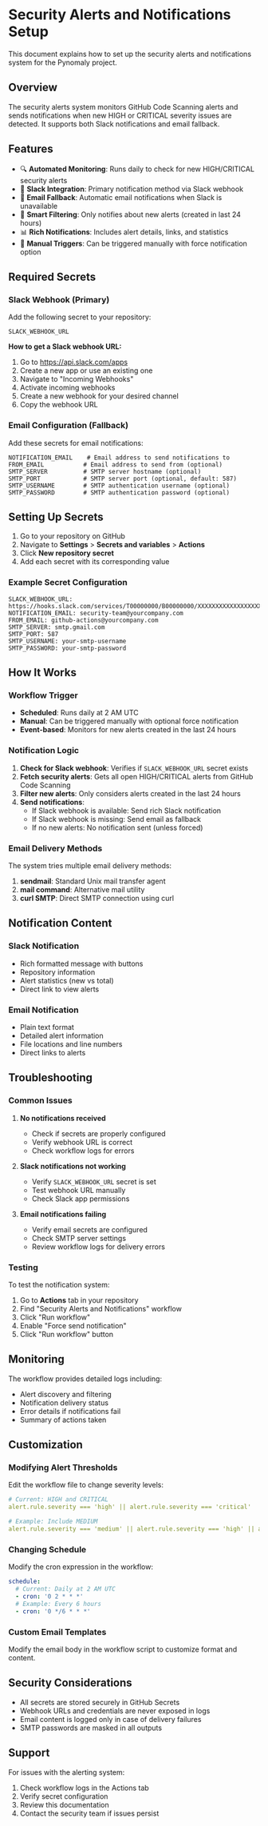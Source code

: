 # Security Alerts and Notifications Setup

This document explains how to set up the security alerts and notifications system for the Pynomaly project.

## Overview

The security alerts system monitors GitHub Code Scanning alerts and sends notifications when new HIGH or CRITICAL severity issues are detected. It supports both Slack notifications and email fallback.

## Features

- 🔍 **Automated Monitoring**: Runs daily to check for new HIGH/CRITICAL security alerts
- 📱 **Slack Integration**: Primary notification method via Slack webhook
- 📧 **Email Fallback**: Automatic email notifications when Slack is unavailable
- 🎯 **Smart Filtering**: Only notifies about new alerts (created in last 24 hours)
- 📊 **Rich Notifications**: Includes alert details, links, and statistics
- 🔧 **Manual Triggers**: Can be triggered manually with force notification option

## Required Secrets

### Slack Webhook (Primary)
Add the following secret to your repository:

```
SLACK_WEBHOOK_URL
```

**How to get a Slack webhook URL:**
1. Go to https://api.slack.com/apps
2. Create a new app or use an existing one
3. Navigate to "Incoming Webhooks"
4. Activate incoming webhooks
5. Create a new webhook for your desired channel
6. Copy the webhook URL

### Email Configuration (Fallback)
Add these secrets for email notifications:

```
NOTIFICATION_EMAIL    # Email address to send notifications to
FROM_EMAIL           # Email address to send from (optional)
SMTP_SERVER          # SMTP server hostname (optional)
SMTP_PORT            # SMTP server port (optional, default: 587)
SMTP_USERNAME        # SMTP authentication username (optional)
SMTP_PASSWORD        # SMTP authentication password (optional)
```

## Setting Up Secrets

1. Go to your repository on GitHub
2. Navigate to **Settings** > **Secrets and variables** > **Actions**
3. Click **New repository secret**
4. Add each secret with its corresponding value

### Example Secret Configuration

```
SLACK_WEBHOOK_URL: https://hooks.slack.com/services/T00000000/B00000000/XXXXXXXXXXXXXXXXXXXXXXXX
NOTIFICATION_EMAIL: security-team@yourcompany.com
FROM_EMAIL: github-actions@yourcompany.com
SMTP_SERVER: smtp.gmail.com
SMTP_PORT: 587
SMTP_USERNAME: your-smtp-username
SMTP_PASSWORD: your-smtp-password
```

## How It Works

### Workflow Trigger
- **Scheduled**: Runs daily at 2 AM UTC
- **Manual**: Can be triggered manually with optional force notification
- **Event-based**: Monitors for new alerts created in the last 24 hours

### Notification Logic
1. **Check for Slack webhook**: Verifies if `SLACK_WEBHOOK_URL` secret exists
2. **Fetch security alerts**: Gets all open HIGH/CRITICAL alerts from GitHub Code Scanning
3. **Filter new alerts**: Only considers alerts created in the last 24 hours
4. **Send notifications**:
   - If Slack webhook is available: Send rich Slack notification
   - If Slack webhook is missing: Send email as fallback
   - If no new alerts: No notification sent (unless forced)

### Email Delivery Methods
The system tries multiple email delivery methods:
1. **sendmail**: Standard Unix mail transfer agent
2. **mail command**: Alternative mail utility
3. **curl SMTP**: Direct SMTP connection using curl

## Notification Content

### Slack Notification
- Rich formatted message with buttons
- Repository information
- Alert statistics (new vs total)
- Direct link to view alerts

### Email Notification
- Plain text format
- Detailed alert information
- File locations and line numbers
- Direct links to alerts

## Troubleshooting

### Common Issues

1. **No notifications received**
   - Check if secrets are properly configured
   - Verify webhook URL is correct
   - Check workflow logs for errors

2. **Slack notifications not working**
   - Verify `SLACK_WEBHOOK_URL` secret is set
   - Test webhook URL manually
   - Check Slack app permissions

3. **Email notifications failing**
   - Verify email secrets are configured
   - Check SMTP server settings
   - Review workflow logs for delivery errors

### Testing

To test the notification system:
1. Go to **Actions** tab in your repository
2. Find "Security Alerts and Notifications" workflow
3. Click "Run workflow"
4. Enable "Force send notification"
5. Click "Run workflow" button

## Monitoring

The workflow provides detailed logs including:
- Alert discovery and filtering
- Notification delivery status
- Error details if notifications fail
- Summary of actions taken

## Customization

### Modifying Alert Thresholds
Edit the workflow file to change severity levels:
```yaml
# Current: HIGH and CRITICAL
alert.rule.severity === 'high' || alert.rule.severity === 'critical'

# Example: Include MEDIUM
alert.rule.severity === 'medium' || alert.rule.severity === 'high' || alert.rule.severity === 'critical'
```

### Changing Schedule
Modify the cron expression in the workflow:
```yaml
schedule:
  # Current: Daily at 2 AM UTC
  - cron: '0 2 * * *'
  # Example: Every 6 hours
  - cron: '0 */6 * * *'
```

### Custom Email Templates
Modify the email body in the workflow script to customize format and content.

## Security Considerations

- All secrets are stored securely in GitHub Secrets
- Webhook URLs and credentials are never exposed in logs
- Email content is logged only in case of delivery failures
- SMTP passwords are masked in all outputs

## Support

For issues with the alerting system:
1. Check workflow logs in the Actions tab
2. Verify secret configuration
3. Review this documentation
4. Contact the security team if issues persist
